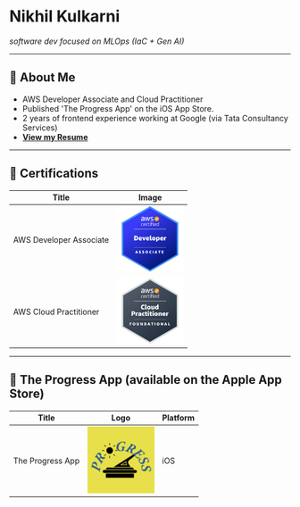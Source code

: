# Nikhil Kulkarni

_software dev focused on MLOps (IaC + Gen AI)_

---

## 🌟 **About Me**

- AWS Developer Associate and Cloud Practitioner
- Published 'The Progress App' on the iOS App Store.
- 2 years of frontend experience working at Google (via Tata Consultancy Services)
- **[View my Resume](https://drive.google.com/file/d/1lEbvJPA_pyGYIsArTv9l0f1p0aD72H49/view?usp=sharing)**

---

## 🏅 **Certifications**

| Title                   | Image                                                                                                                                                                                                     |
| ----------------------- | --------------------------------------------------------------------------------------------------------------------------------------------------------------------------------------------------------- |
| AWS Developer Associate | <a href="https://www.credly.com/badges/b4223c18-fc3a-41dd-a26f-b322dca665e9/public_url"><img src="./aws-certified-developer-associate.png" alt="AWS Certified Developer Associate Badge" width="120"></a> |
| AWS Cloud Practitioner  | <a href="https://www.credly.com/badges/e8e133fc-b578-4d2c-b431-b92570de9597/public_url"><img src="./aws-certified-cloud-practitioner.png" alt="AWS Certified Cloud Practitioner Badge" width="120"> </a>  |

<!-- | Title                   | Image                                        |
| ----------------------- | -------------------------------------------- |
| AWS Developer Associate | ![](./aws-certified-developer-associate.png) |
| AWS Cloud Practitioner  | ![](./aws-certified-cloud-practitioner.png)  | -->

<!-- <div style="display: flex; flex-wrap: wrap; gap: 40px; align-items: center; justify-content: left;">
  <div style="display: flex; flex-direction: column; align-items: center;">
    <strong style="font-size: 16px; margin-bottom: 8px;">AWS Developer Associate</strong>
    <a href="https://www.credly.com/badges/b4223c18-fc3a-41dd-a26f-b322dca665e9/public_url">
      <img src="./aws-certified-developer-associate.png" alt="AWS Certified Developer Associate Badge" width="120">
    </a>
  </div>
  <div style="display: flex; flex-direction: column; align-items: center;">
    <strong style="font-size: 16px; margin-bottom: 8px;">AWS Cloud Practitioner</strong>
    <a href="https://www.credly.com/badges/e8e133fc-b578-4d2c-b431-b92570de9597/public_url">
      <img src="./aws-certified-cloud-practitioner.png" alt="AWS Certified Cloud Practitioner Badge" width="120">
    </a>
  </div>
</div> -->

<!-- ## 🏅 **Certifications**

<div style="display: flex; flex-wrap: wrap; gap: 40px; align-items: center;">
  <div style="text-align: center;">
    <strong style="font-size: 16px;">AWS Developer Associate</strong>
    <a href="https://www.credly.com/badges/b4223c18-fc3a-41dd-a26f-b322dca665e9/public_url">
      <img src="./aws-certified-developer-associate.png" alt="AWS Certified Developer Associate Badge" width="120">
    </a>
  </div>
  <div style="text-align: center;">
    <strong style="font-size: 16px;">AWS Cloud Practitioner</strong>
    <a href="https://www.credly.com/badges/e8e133fc-b578-4d2c-b431-b92570de9597/public_url">
      <img src="./aws-certified-cloud-practitioner.png" alt="AWS Certified Cloud Practitioner Badge" width="120">
    </a>
  </div>
</div> -->

<!-- <div style="display: flex; flex-wrap: wrap; gap: 20px; align-items: center;">
  <a href="https://www.credly.com/badges/b4223c18-fc3a-41dd-a26f-b322dca665e9/public_url" style="text-decoration: none;">
    <img src="https://img.shields.io/badge/AWS%20Certified-Developer%20Associate-orange?logo=amazonaws&style=flat-square" alt="AWS Certified Developer Associate Badge">
    <img src="./aws-certified-developer-associate.png" alt="AWS Certified Developer Associate Badge" width="100">
  </a>
  <a href="https://www.credly.com/badges/e8e133fc-b578-4d2c-b431-b92570de9597/public_url" style="text-decoration: none;">
    <img src="https://img.shields.io/badge/AWS%20Certified-Cloud%20Practitioner-orange?logo=amazonaws&style=flat-square" alt="AWS Certified Cloud Practitioner Badge">
    <img src="./aws-certified-cloud-practitioner.png" alt="AWS Certified Cloud Practitioner Badge" width="100">
  </a>
</div> -->

<!-- [![AWS Certified Developer Associate](https://img.shields.io/badge/AWS%20Certified-Developer%20Associate-orange?logo=amazonaws&style=flat-square)](https://www.credly.com/badges/b4223c18-fc3a-41dd-a26f-b322dca665e9/public_url)
![AWS Certified Developer Associate Badge](./aws-certified-developer-associate.png)
[![AWS Certified Cloud Practitioner](https://img.shields.io/badge/AWS%20Certified-Cloud%20Practitioner-orange?logo=amazonaws&style=flat-square)](https://www.credly.com/badges/e8e133fc-b578-4d2c-b431-b92570de9597/public_url)
![AWS Certified Cloud Practitioner Badge](./aws-certified-cloud-practitioner.png) -->

<!-- [![AWS Badge](https://img.shields.io/badge/AWS%20Certified-Developer%20Associate-orange?logo=amazonaws&style=flat-square)](https://www.credly.com/badges/b4223c18-fc3a-41dd-a26f-b322dca665e9/public_url) ![AWS Badge](https://img.shields.io/badge/AWS%20Certified-Cloud%20Practitioner-orange?logo=amazonaws&style=flat-square) [![AWS Badge](./aws-certified-developer-associate.png)](https://www.credly.com/badges/b4223c18-fc3a-41dd-a26f-b322dca665e9/public_url) ![AWS Badge](./aws-certified-cloud-practitioner.png) -->

<!-- ## 🏅 **Certifications**

![AWS Badge](https://img.shields.io/badge/AWS%20Certified-Developer%20Associate-orange?logo=amazonaws&style=flat-square)

<a href="https://www.credly.com/badges/b4223c18-fc3a-41dd-a26f-b322dca665e9/public_url">
  <img src="./aws-certified-developer-associate.png" alt="AWS Developer Associate Badge" width="200px"/>
</a>

![AWS Badge](https://img.shields.io/badge/AWS%20Certified-Cloud%20Practitioner-orange?logo=amazonaws&style=flat-square)

<a href="https://www.credly.com/badges/e8e133fc-b578-4d2c-b431-b92570de9597/public_url">
  <img src="aws-certified-cloud-practitioner.png" alt="AWS Cloud Practitioner Badge" width="200px"/>
</a> -->

---

## 📱 **The Progress App (available on the Apple App Store)**

| Title            | Logo                                                                                                                                                  | Platform |
| ---------------- | ----------------------------------------------------------------------------------------------------------------------------------------------------- | -------- |
| The Progress App | <a href="https://apps.apple.com/us/app/the-progress-app/id6503723392"><img src="./the-progress-app-logo.png" alt="The Progress App" width="120"/></a> | iOS      |

<!-- | The Progress App | <a href="https://apps.apple.com/us/app/the-progress-app/id6503723392"><img src="./the-progress-app-logo.png" alt="The Progress App" width="120"/></a> | iOS | -->

<!-- <div style="display: flex; flex-wrap: wrap; gap: 40px; align-items: center; justify-content: left;"> -->
<!-- <div> -->
